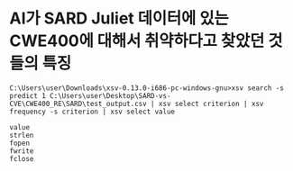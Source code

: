 # AI가 SARD Juliet 데이터에 있는 CWE400에 대해서 취약하다고 찾았던 것들의 특징
```
C:\Users\user\Downloads\xsv-0.13.0-i686-pc-windows-gnu>xsv search -s predict 1 C:\Users\user\Desktop\SARD-vs-CVE\CWE400_RE\SARD\test_output.csv | xsv select criterion | xsv frequency -s criterion | xsv select value

value
strlen
fopen
fwrite
fclose
```